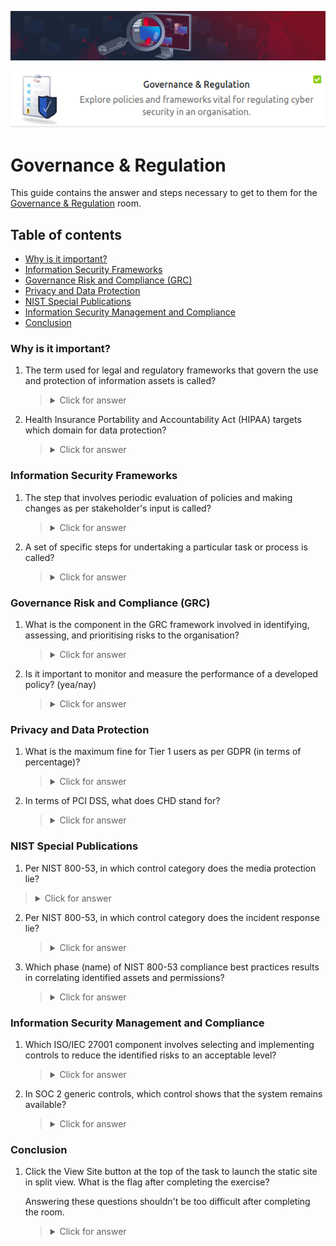 ![Governance & Regulation Banner](https://github.com/Kevinovitz/TryHackMe_Writeups/blob/main/cybergovernanceregulation/Governance_Regulation_Banner.png)

<p align="center">
   <img src="https://github.com/Kevinovitz/TryHackMe_Writeups/blob/main/cybergovernanceregulation/Governance_Regulation_Cover.png" alt="Governance & Regulation Logo">
</p>

# Governance & Regulation

This guide contains the answer and steps necessary to get to them for the [Governance & Regulation](https://tryhackme.com/room/cybergovernanceregulation) room.

## Table of contents

- [Why is it important?](#why-is-it-important)
- [Information Security Frameworks](#information-security-frameworks)
- [Governance Risk and Compliance (GRC)](#governance-risk-and-compliance-(grc))
- [Privacy and Data Protection](#privacy-and-data-protection)
- [NIST Special Publications](#nist-special-publications)
- [Information Security Management and Compliance](#information-security-management-and-compliance)
- [Conclusion ](#conclusion)

### Why is it important?

1. The term used for legal and regulatory frameworks that govern the use and protection of information assets is called?

   ><details><summary>Click for answer</summary>Regulation</details>

2. Health Insurance Portability and Accountability Act (HIPAA) targets which domain for data protection?

   ><details><summary>Click for answer</summary>Healthcare</details>

### Information Security Frameworks

1. The step that involves periodic evaluation of policies and making changes as per stakeholder's input is called?

   ><details><summary>Click for answer</summary>Review and update</details>
   
2. A set of specific steps for undertaking a particular task or process is called?

   ><details><summary>Click for answer</summary>Procedures</details>

### Governance Risk and Compliance (GRC)

1. What is the component in the GRC framework involved in identifying, assessing, and prioritising risks to the organisation?

   ><details><summary>Click for answer</summary>Risk Management</details>
   
2. Is it important to monitor and measure the performance of a developed policy?  (yea/nay)

   ><details><summary>Click for answer</summary>yea</details>

### Privacy and Data Protection

1. What is the maximum fine for Tier 1 users as per GDPR (in terms of percentage)?

   ><details><summary>Click for answer</summary>4</details>
   
2. In terms of PCI DSS, what does CHD stand for?

   ><details><summary>Click for answer</summary>Cardholder Data</details>

### NIST Special Publications

1.  Per NIST 800-53, in which control category does the media protection lie?

   ><details><summary>Click for answer</summary>Physical</details>

2. Per NIST 800-53, in which control category does the incident response lie?

   ><details><summary>Click for answer</summary>Administrative</details>

3. Which phase (name) of NIST 800-53 compliance best practices results in correlating identified assets and permissions?

   ><details><summary>Click for answer</summary>Map</details>

### Information Security Management and Compliance

1. Which ISO/IEC 27001 component involves selecting and implementing controls to reduce the identified risks to an acceptable level?

   ><details><summary>Click for answer</summary>Risk Treatment</details>
   
2. In SOC 2 generic controls, which control shows that the system remains available?

   ><details><summary>Click for answer</summary>Availability</details>

### Conclusion 

1. Click the View Site button at the top of the task to launch the static site in split view. What is the flag after completing the exercise?    

   Answering these questions shouldn't be too difficult after completing the room.
   
   ><details><summary>Click for answer</summary>THM{SECURE_1001}</details>
